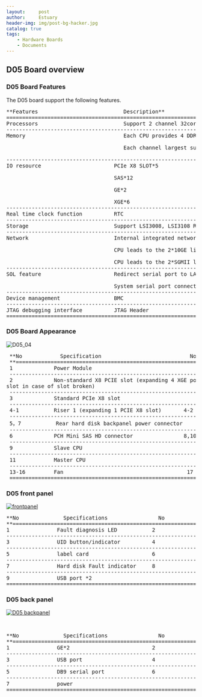```yaml
---
layout:     post
author:     Estuary
header-img: img/post-bg-hacker.jpg
catalog: true
tags:
    - Hardware Boards
    - Documents
---
```


## D05 Board overview

### D05 Board Features

The D05 board support the following features.
<pre>**Features                           Description**
=============================================================================================================
Processors                           Support 2 channel 32core processor(ARM64)
-------------------------------------------------------------------------------------------------------------
Memory                               Each CPU provides 4 DDR4 channels

                                     Each channel largest supports 2 DDR4 memory, a total of 16 DDR4 RDIMM memory

-------------------------------------------------------------------------------------------------------------
IO resource                       PCIe X8 SLOT*5

                                  SAS*12

                                  GE*2

                                  XGE*6
-------------------------------------------------------------------------------------------------------------
Real time clock function          RTC 
-------------------------------------------------------------------------------------------------------------
Storage                           Support LSI3008, LSI3108 RAID card
-------------------------------------------------------------------------------------------------------------
Network                           Internal integrated network controller.

                                  CPU leads to the 2*10GE link, connecting 2*SFP+ optical module by 10GE_SFI

                                  CPU leads to the 2*SGMII link, connecting 2*GE port to back panel by 10GE_SFI
-------------------------------------------------------------------------------------------------------------
SOL feature                       Redirect serial port to LAN

                                  System serial port connected to the BMC module, which redirect serial port to network port
-------------------------------------------------------------------------------------------------------------
Device management                 BMC 
-------------------------------------------------------------------------------------------------------------
JTAG debugging interface          JTAG Header
============================================================================================================
</pre>

### D05 Board Appearance

![D05_04](https://raw.githubusercontent.com/open-estuary/open-estuary.github.io/master/img/D05_04-783x1024.png)
<pre> **No            Specification                            No         Specification
 **=====================================================================================================================
 1             Power Module
 ----------------------------------------------------------------------------------------------------------------------
 2             Non-standard X8 PCIE slot (expanding 4 XGE ports, a standard PCIE card is not suggested to plug in the 
slot in case of slot broken)
 ----------------------------------------------------------------------------------------------------------------------
 3             Standard PCIe X8 slot
 ----------------------------------------------------------------------------------------------------------------------
 4-1           Riser 1 (expanding 1 PCIE X8 slot)       4-2        Riser 2 (expanding 3 PCIE X8 slots)
 ----------------------------------------------------------------------------------------------------------------------
 5，7           Rear hard disk backpanel power connector
 ----------------------------------------------------------------------------------------------------------------------
 6             PCH Mini SAS HD connector                8,10,12    DDR4 memory(16 slots)
 ----------------------------------------------------------------------------------------------------------------------
 9             Slave CPU
 ----------------------------------------------------------------------------------------------------------------------
 11            Master CPU
 ----------------------------------------------------------------------------------------------------------------------
 13-16         Fan                                       17         Raid card slot
 ======================================================================================================================</pre>

### D05 front panel

[![frontpanel](https://raw.githubusercontent.com/open-estuary/open-estuary.github.io/master/img/frontpanel.png)](https://raw.githubusercontent.com/open-estuary/open-estuary.github.io/master/img/frontpanel.png)
<pre>**No              Specifications                No                 Specifications  
**=============================================================================================================
1               Fault diagnosis LED           2                  Health indicator
-------------------------------------------------------------------------------------------------------------
3               UID button/indicator          4                  Power button/indicator 
-------------------------------------------------------------------------------------------------------------
5               label card                    6                  Hard disk (numbered 0 to 11 from top to bottom and from left to right)
-------------------------------------------------------------------------------------------------------------
7               Hard disk Fault indicator     8                  Hard disk activity indicator   
-------------------------------------------------------------------------------------------------------------
9               USB port *2
=============================================================================================================</pre>

### D05 back panel

[![D05  backpanel](https://raw.githubusercontent.com/open-estuary/open-estuary.github.io/master/img/backpanel.png)](https://raw.githubusercontent.com/open-estuary/open-estuary.github.io/master/img/backpanel.png)

&nbsp;
<pre>**No              Specifications                No                 Specifications  
**=============================================================================================================
1               GE*2                          2                  XGE*2
-------------------------------------------------------------------------------------------------------------
3               USB port                      4                  GE*1 management interface
-------------------------------------------------------------------------------------------------------------
5               DB9 serial port               6                  VGA display
-------------------------------------------------------------------------------------------------------------
7               power            
=============================================================================================================</pre>
&nbsp;
